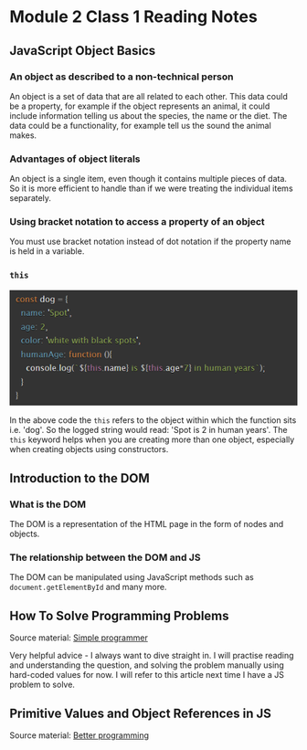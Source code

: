 # Module 2 Class 1 Reading Notes

## JavaScript Object Basics

### An object as described to a non-technical person

An object is a set of data that are all related to each other. This data could be a property, for example if the object represents an animal, it could include information telling us about the species, the name or the diet. The data could be a functionality, for example tell us the sound the animal makes.

### Advantages of object literals

An object is a single item, even though it contains multiple pieces of data. So it is more efficient to handle than if we were treating the individual items separately.

### Using bracket notation to access a property of an object

You must use bracket notation instead of dot notation if the property name is held in a variable.

### `this`

![JS code block](/Module2/Screenshot%202023-06-19%20083326.png "JS code block")

In the above code the `this` refers to the object within which the function sits i.e. 'dog'. So the logged string would read: 'Spot is 2 in human years'. The `this` keyword helps when you are creating more than one object, especially when creating objects using constructors.

## Introduction to the DOM

### What is the DOM

The DOM is a representation of the HTML page in the form of nodes and objects.

### The relationship between the DOM and JS

The DOM can be manipulated using JavaScript methods such as `document.getElementById` and many more.

## How To Solve Programming Problems

Source material: [Simple programmer](https://simpleprogrammer.com/solving-problems-breaking-it-down/)

Very helpful advice - I always want to dive straight in. I will practise reading and understanding the question, and solving the problem manually using hard-coded values for now. I will refer to this article next time I have a JS problem to solve.

## Primitive Values and Object References in JS

Source material: [Better programming](https://betterprogramming.pub/intermediate-javascript-whats-the-difference-between-primitive-values-and-object-references-e863d70677b)

